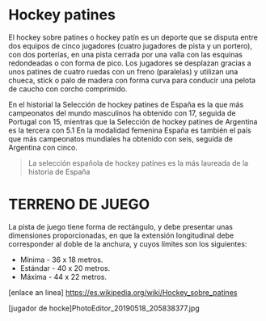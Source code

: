 # Hockey patines
El hockey sobre patines o hockey patín es un deporte que se disputa entre dos equipos de cinco jugadores (cuatro jugadores de pista y un portero), con dos porterías, en una pista cerrada por una valla con las esquinas redondeadas o con forma de pico. Los jugadores se desplazan gracias a unos patines de cuatro ruedas con un freno (paralelas) y utilizan una chueca, stick o palo de madera con forma curva para conducir una pelota de caucho con corcho comprimido.

En el historial la Selección de hockey patines de España es la que más campeonatos del mundo masculinos ha obtenido con 17, seguida de Portugal con 15, mientras que la Selección de hockey patines de Argentina es la tercera con 5.1​ En la modalidad femenina España es también el país que más campeonatos mundiales ha obtenido con seis, seguida de Argentina con cinco.
>La selección española de hockey patines es la más laureada de la historia de España


# TERRENO DE JUEGO

La pista de juego tiene forma de rectángulo, y debe presentar unas dimensiones proporcionadas, en que la extensión longitudinal debe corresponder al doble de la anchura, y cuyos límites son los siguientes:

- Mínima - 36 x 18 metros.
- Estándar - 40 x 20 metros.
- Máxima - 44 x 22 metros.

[enlace an linea] https://es.wikipedia.org/wiki/Hockey_sobre_patines

[jugador de hocke]PhotoEditor_20190518_205838377.jpg
